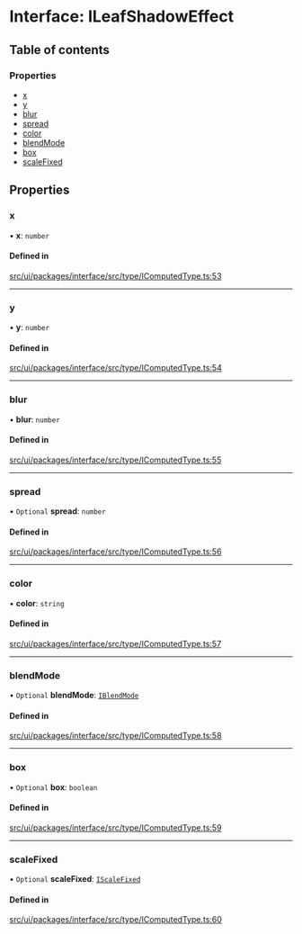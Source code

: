 # Interface: ILeafShadowEffect

## Table of contents

### Properties

- [x](ILeafShadowEffect.md#x)
- [y](ILeafShadowEffect.md#y)
- [blur](ILeafShadowEffect.md#blur)
- [spread](ILeafShadowEffect.md#spread)
- [color](ILeafShadowEffect.md#color)
- [blendMode](ILeafShadowEffect.md#blendmode)
- [box](ILeafShadowEffect.md#box)
- [scaleFixed](ILeafShadowEffect.md#scalefixed)

## Properties

### x

• **x**: `number`

#### Defined in

[src/ui/packages/interface/src/type/IComputedType.ts:53](https://github.com/leaferjs/leafer-ui/blob/4d73938da11e4e94a0fd5c4fb30002be37f139ac/packages/interface/src/type/IComputedType.ts#L53)

___

### y

• **y**: `number`

#### Defined in

[src/ui/packages/interface/src/type/IComputedType.ts:54](https://github.com/leaferjs/leafer-ui/blob/4d73938da11e4e94a0fd5c4fb30002be37f139ac/packages/interface/src/type/IComputedType.ts#L54)

___

### blur

• **blur**: `number`

#### Defined in

[src/ui/packages/interface/src/type/IComputedType.ts:55](https://github.com/leaferjs/leafer-ui/blob/4d73938da11e4e94a0fd5c4fb30002be37f139ac/packages/interface/src/type/IComputedType.ts#L55)

___

### spread

• `Optional` **spread**: `number`

#### Defined in

[src/ui/packages/interface/src/type/IComputedType.ts:56](https://github.com/leaferjs/leafer-ui/blob/4d73938da11e4e94a0fd5c4fb30002be37f139ac/packages/interface/src/type/IComputedType.ts#L56)

___

### color

• **color**: `string`

#### Defined in

[src/ui/packages/interface/src/type/IComputedType.ts:57](https://github.com/leaferjs/leafer-ui/blob/4d73938da11e4e94a0fd5c4fb30002be37f139ac/packages/interface/src/type/IComputedType.ts#L57)

___

### blendMode

• `Optional` **blendMode**: [`IBlendMode`](../modules.md#iblendmode)

#### Defined in

[src/ui/packages/interface/src/type/IComputedType.ts:58](https://github.com/leaferjs/leafer-ui/blob/4d73938da11e4e94a0fd5c4fb30002be37f139ac/packages/interface/src/type/IComputedType.ts#L58)

___

### box

• `Optional` **box**: `boolean`

#### Defined in

[src/ui/packages/interface/src/type/IComputedType.ts:59](https://github.com/leaferjs/leafer-ui/blob/4d73938da11e4e94a0fd5c4fb30002be37f139ac/packages/interface/src/type/IComputedType.ts#L59)

___

### scaleFixed

• `Optional` **scaleFixed**: [`IScaleFixed`](../modules.md#iscalefixed)

#### Defined in

[src/ui/packages/interface/src/type/IComputedType.ts:60](https://github.com/leaferjs/leafer-ui/blob/4d73938da11e4e94a0fd5c4fb30002be37f139ac/packages/interface/src/type/IComputedType.ts#L60)
